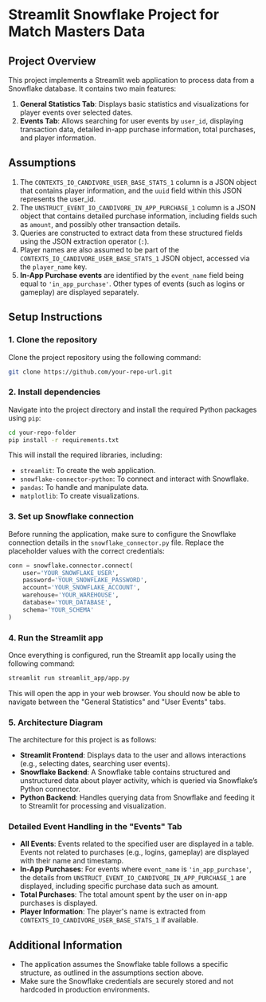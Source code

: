 
# Streamlit Snowflake Project for Match Masters Data

## Project Overview

This project implements a Streamlit web application to process data from a Snowflake database. It contains two main features:
1. **General Statistics Tab**: Displays basic statistics and visualizations for player events over selected dates.
2. **Events Tab**: Allows searching for user events by `user_id`, displaying transaction data, detailed in-app purchase information, total purchases, and player information.

## Assumptions

1. The `CONTEXTS_IO_CANDIVORE_USER_BASE_STATS_1` column is a JSON object that contains player information, and the `uuid` field within this JSON represents the user_id.
2. The `UNSTRUCT_EVENT_IO_CANDIVORE_IN_APP_PURCHASE_1` column is a JSON object that contains detailed purchase information, including fields such as `amount`, and possibly other transaction details.
3. Queries are constructed to extract data from these structured fields using the JSON extraction operator (`:`).
4. Player names are also assumed to be part of the `CONTEXTS_IO_CANDIVORE_USER_BASE_STATS_1` JSON object, accessed via the `player_name` key.
5. **In-App Purchase events** are identified by the `event_name` field being equal to `'in_app_purchase'`. Other types of events (such as logins or gameplay) are displayed separately.

## Setup Instructions

### 1. Clone the repository

Clone the project repository using the following command:

```bash
git clone https://github.com/your-repo-url.git
```

### 2. Install dependencies

Navigate into the project directory and install the required Python packages using `pip`:

```bash
cd your-repo-folder
pip install -r requirements.txt
```

This will install the required libraries, including:
- `streamlit`: To create the web application.
- `snowflake-connector-python`: To connect and interact with Snowflake.
- `pandas`: To handle and manipulate data.
- `matplotlib`: To create visualizations.

### 3. Set up Snowflake connection

Before running the application, make sure to configure the Snowflake connection details in the `snowflake_connector.py` file. Replace the placeholder values with the correct credentials:

```python
conn = snowflake.connector.connect(
    user='YOUR_SNOWFLAKE_USER',
    password='YOUR_SNOWFLAKE_PASSWORD',
    account='YOUR_SNOWFLAKE_ACCOUNT',
    warehouse='YOUR_WAREHOUSE',
    database='YOUR_DATABASE',
    schema='YOUR_SCHEMA'
)
```

### 4. Run the Streamlit app

Once everything is configured, run the Streamlit app locally using the following command:

```bash
streamlit run streamlit_app/app.py
```

This will open the app in your web browser. You should now be able to navigate between the "General Statistics" and "User Events" tabs.

### 5. Architecture Diagram

The architecture for this project is as follows:
- **Streamlit Frontend**: Displays data to the user and allows interactions (e.g., selecting dates, searching user events).
- **Snowflake Backend**: A Snowflake table contains structured and unstructured data about player activity, which is queried via Snowflake’s Python connector.
- **Python Backend**: Handles querying data from Snowflake and feeding it to Streamlit for processing and visualization.

### Detailed Event Handling in the "Events" Tab

- **All Events**: Events related to the specified user are displayed in a table. Events not related to purchases (e.g., logins, gameplay) are displayed with their name and timestamp.
- **In-App Purchases**: For events where `event_name` is `'in_app_purchase'`, the details from `UNSTRUCT_EVENT_IO_CANDIVORE_IN_APP_PURCHASE_1` are displayed, including specific purchase data such as amount.
- **Total Purchases**: The total amount spent by the user on in-app purchases is displayed.
- **Player Information**: The player's name is extracted from `CONTEXTS_IO_CANDIVORE_USER_BASE_STATS_1` if available.

## Additional Information

- The application assumes the Snowflake table follows a specific structure, as outlined in the assumptions section above.
- Make sure the Snowflake credentials are securely stored and not hardcoded in production environments.
